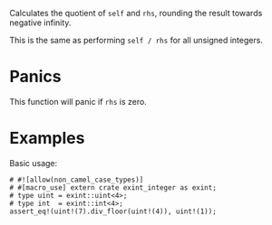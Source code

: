 Calculates the quotient of `self` and `rhs`, rounding the result towards negative infinity.

This is the same as performing `self / rhs` for all unsigned integers.

# Panics

This function will panic if `rhs` is zero.

# Examples

Basic usage:

```
# #![allow(non_camel_case_types)]
# #[macro_use] extern crate exint_integer as exint;
# type uint = exint::uint<4>;
# type int  = exint::int<4>;
assert_eq!(uint!(7).div_floor(uint!(4)), uint!(1));
```
